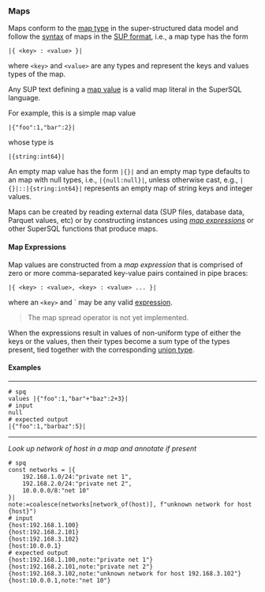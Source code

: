 ### Maps

Maps conform to the
[map type](../../formats/model.md#24-map)
in the super-structured data model and follow the
[syntax](../../formats/sup.md#254-map-type)
of maps in the [SUP format](../../formats/sup.md), i.e.,
a map type has the form
```
|{ <key> : <value> }|
```
where `<key>` and `<value>` are any types and represent the keys
and values types of the map.

Any SUP text defining a [map value](../../formats/sup.md#244-map-value)
is a valid map literal in the SuperSQL language.

For example, this is a simple map value
```
|{"foo":1,"bar":2}|
```
whose type is
```
|{string:int64}|
```

An empty map value has the form `|{}|` and
an empty map type defaults to an map with null types, i.e., `|{null:null}|`,
unless otherwise cast, e.g., `|{}|::|{string:int64}|` represents an empty
map of string keys and integer values.

Maps can be created by reading external data (SUP files,
database data, Parquet values, etc) or by
constructing instances using [_map expressions_](#map-expressions) or other
SuperSQL functions that produce maps.

#### Map Expressions

Map values are constructed from a _map expression_ that is comprised of
zero or more comma-separated key-value pairs contained in pipe braces:
```
|{ <key> : <value>, <key> : <value> ... }|
```
where an `<key>` and `<value> 
may be any valid [expression](../expressions.md).

> The map spread operator is not yet implemented.

When the expressions result in values of non-uniform type of either the keys or
the values, then their types become a sum type of the types present,
tied together with the corresponding [union type](union.md).

#### Examples
---
```mdtest-spq
# spq
values |{"foo":1,"bar"+"baz":2+3}|
# input
null
# expected output
|{"foo":1,"barbaz":5}|
```
---
_Look up network of host in a map and annotate if present_
```mdtest-spq {data-layout="stacked"}
# spq
const networks = |{
    192.168.1.0/24:"private net 1",
    192.168.2.0/24:"private net 2",
    10.0.0.0/8:"net 10"
}|
note:=coalesce(networks[network_of(host)], f"unknown network for host {host}")
# input
{host:192.168.1.100}
{host:192.168.2.101}
{host:192.168.3.102}
{host:10.0.0.1}
# expected output
{host:192.168.1.100,note:"private net 1"}
{host:192.168.2.101,note:"private net 2"}
{host:192.168.3.102,note:"unknown network for host 192.168.3.102"}
{host:10.0.0.1,note:"net 10"}
```

